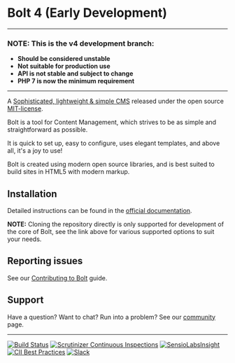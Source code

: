Bolt 4 (Early Development)
==========================

---
### NOTE: This is the v4 development branch:
  * **Should be considered unstable**
  * **Not suitable for production use**
  * **API is not stable and subject to change**
  * **PHP 7 is now the minimum requirement** 

---

A [Sophisticated, lightweight & simple CMS][bolt-cm] released under the open
source [MIT-license][MIT-license].

Bolt is a tool for Content Management, which strives to be as simple and
straightforward as possible.

It is quick to set up, easy to configure, uses elegant templates, and above
all, it's a joy to use!

Bolt is created using modern open source libraries, and is best suited to build
sites in HTML5 with modern markup.


Installation
------------

Detailed instructions can be found in the [official documentation][docs].

**NOTE:** Cloning the repository directly is only supported for development of
the core of Bolt, see the link above for various supported options to suit
your needs.


Reporting issues
----------------

See our [Contributing to Bolt][contributing] guide.


Support
-------

Have a question? Want to chat? Run into a problem? See our [community][support]
page.

---

[![Build Status][travis-badge]][travis] [![Scrutinizer Continuous Inspections][codeclimate-badge]][codeclimate] [![SensioLabsInsight][sensio-badge]][sensio-insight] [![CII Best Practices](https://bestpractices.coreinfrastructure.org/projects/1223/badge)](https://bestpractices.coreinfrastructure.org/projects/1223) [![Slack][slack-badge]](https://slack.bolt.cm)

[bolt-cm]: https://bolt.cm
[MIT-license]: http://opensource.org/licenses/mit-license.php
[docs]: https://docs.bolt.cm/installation
[support]: https://bolt.cm/community
[travis]: http://travis-ci.org/bolt/bolt
[travis-badge]: https://travis-ci.org/GawainLynch/bolt.svg?branch=release%2F3.3
[codeclimate]: https://lima.codeclimate.com/github/bolt/bolt
[codeclimate-badge]: https://lima.codeclimate.com/github/bolt/bolt/badges/gpa.svg
[sensio-insight]: https://insight.sensiolabs.com/projects/4d1713e3-be44-4c2e-ad92-35f65eee6bd5
[sensio-badge]: https://insight.sensiolabs.com/projects/4d1713e3-be44-4c2e-ad92-35f65eee6bd5/mini.png
[slack-badge]: https://slack.bolt.cm/badge/ratio
[contributing]: https://github.com/bolt/bolt/blob/master/.github/CONTRIBUTING.md
